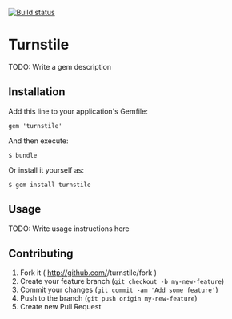 [![Build status](https://secure.travis-ci.org/wanelo/turnstile.png)](http://travis-ci.org/wanelo/turnstile)

# Turnstile

TODO: Write a gem description

## Installation

Add this line to your application's Gemfile:

    gem 'turnstile'

And then execute:

    $ bundle

Or install it yourself as:

    $ gem install turnstile

## Usage

TODO: Write usage instructions here

## Contributing

1. Fork it ( http://github.com/<my-github-username>/turnstile/fork )
2. Create your feature branch (`git checkout -b my-new-feature`)
3. Commit your changes (`git commit -am 'Add some feature'`)
4. Push to the branch (`git push origin my-new-feature`)
5. Create new Pull Request
